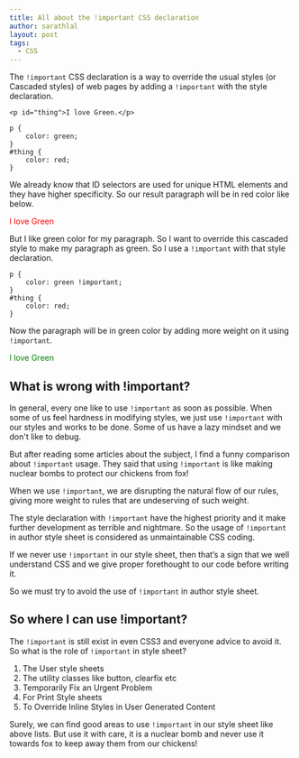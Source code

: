 ```yaml
---
title: All about the !important CSS declaration
author: sarathlal
layout: post
tags:
  - CSS
---
```


The `!important` CSS declaration is a way to override the usual styles (or Cascaded styles) of web pages by adding a `!important` with the style declaration.

	<p id="thing">I love Green.</p>

	p {
		color: green;
	}
	#thing {
		color: red;
	}

We already know that ID selectors are used for unique HTML elements and they have higher specificity. So our result paragraph will be in red color like below.

<p style="color: red">I love Green</p>

But I like green color for my paragraph. So I want to override this cascaded style to make my paragraph as green. So I use a `!important` with that style declaration.

	p {
		color: green !important;
	}
	#thing {
		color: red;
	}  

Now the paragraph will be in green color by adding more weight on it using `!important`.

<p style="color: green">I love Green</p>

##  What is wrong with !important?

In general, every one like to use `!important` as soon as possible. When some of us feel hardness in modifying styles, we just use `!important` with our styles and works to be done. Some of us have a lazy mindset and we don't like to debug.

But after reading some articles about the subject, I find a funny comparison about `!important` usage. They said that using `!important` is like making nuclear bombs to protect our chickens from fox!

When we use `!important`, we are disrupting the natural flow of our rules, giving more weight to rules that are undeserving of such weight.

The style declaration with `!important` have the highest priority and it make further development as terrible and nightmare. So the usage of `!important` in author style sheet is considered as unmaintainable CSS coding.

If we never use `!important` in our style sheet, then that’s a sign that we well understand CSS and we give proper forethought to our code before writing it.

So we must try to avoid the use of `!important` in author style sheet.

##  So where I can use !important?

The `!important` is still exist in even CSS3 and everyone advice to avoid it. So what is the role of `!important` in style sheet?

1.  The User style sheets
2.  The utility classes like button, clearfix etc
3.  Temporarily Fix an Urgent Problem
4.  For Print Style sheets
5.  To Override Inline Styles in User Generated Content

Surely, we can find good areas to use `!important` in our style sheet like above lists. But use it with care, it is a nuclear bomb and never use it towards fox to keep away them from our chickens!
